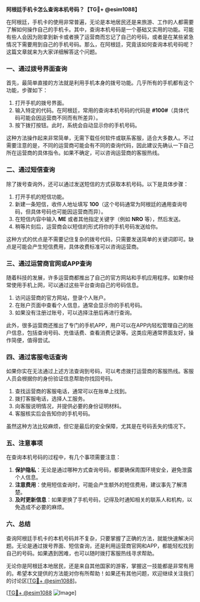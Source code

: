 **阿根廷手机卡怎么查询本机号码？【TG💪+ @esim1088】**

在阿根廷，手机卡的使用非常普遍，无论是本地居民还是来旅游、工作的人都需要了解如何操作自己的手机卡。其中，查询本机号码是一个基础又实用的功能。可能有些人会因为刚拿到新卡或者换了运营商而忘记了自己的号码，或者是在某些紧急情况下需要用到自己的手机号码。那么，在阿根廷，究竟该如何查询本机号码呢？这篇文章就来为大家详细解答这个问题。

### **一、通过拨号界面查询**

首先，最简单直接的方法就是利用手机本身的拨号功能。几乎所有的手机都有这个功能，步骤如下：

1. 打开手机的拨号界面。
2. 输入特定的代码。在阿根廷，常用的查询本机号码的代码是 **#100#**（具体代码可能会因运营商不同而有所差异）。
3. 按下拨打按钮。此时，系统会自动显示你的手机号码。

这种方法操作起来非常简单，无需下载任何软件或联系客服，适合大多数人。不过需要注意的是，不同的运营商可能会有不同的查询代码，因此建议先确认一下自己所在运营商的具体指令。如果不确定，可以咨询运营商的客服热线。

### **二、通过短信查询**

除了拨号查询外，还可以通过发送短信的方式获取本机号码。以下是具体步骤：

1. 打开手机的短信功能。
2. 新建一条短信，收件人地址填写 **100**（这个号码通常为阿根廷的通用查询号码，但具体号码也可能因运营商而异）。
3. 在短信内容中输入 **ME** 或者其他指定关键字（例如 **NRO** 等），然后发送。
4. 稍等片刻后，运营商会以短信的形式将你的手机号码发送给你。

这种方式的优点是不需要记住复杂的拨号代码，只需要发送简单的关键词即可。缺点是可能会产生短信费用，具体收费标准可以咨询运营商。

### **三、通过运营商官网或APP查询**

随着科技的发展，许多运营商都推出了自己的官方网站和手机应用程序。如果你经常使用手机上网，可以通过这些平台查询自己的号码信息。

1. 访问运营商的官方网站，登录个人账户。
2. 在账户页面中查看个人信息，通常会显示你的手机号码。
3. 如果没有注册过账号，可以选择注册后再进行查询。

此外，很多运营商还推出了专门的手机APP，用户可以在APP内轻松管理自己的账户信息，包括查询号码、充值话费、查看消费记录等。这类应用通常界面友好，操作简便，值得尝试。

### **四、通过客服电话查询**

如果你实在无法通过上述方法查询到号码，可以考虑拨打运营商的客服热线。客服人员会根据你的身份验证信息帮助你找回号码。

1. 查找运营商的客服电话，通常可以在账单上找到。
2. 拨打客服电话，选择人工服务。
3. 向客服说明情况，并提供必要的身份证明材料。
4. 客服核实后会告知你的手机号码。

虽然这种方法比较麻烦，但它是最后的安全保障，尤其是在号码丢失的情况下。

### **五、注意事项**

在查询本机号码的过程中，有几个事项需要注意：

1. **保护隐私**：无论是通过哪种方式查询号码，都要确保周围环境安全，避免泄露个人信息。
2. **注意费用**：使用短信查询时，可能会产生额外的短信费用，建议事先了解清楚。
3. **及时更新信息**：如果更换了手机号码，记得及时通知相关的联系人和机构，以免造成不必要的麻烦。

### **六、总结**

查询阿根廷手机卡的本机号码并不复杂，只要掌握了正确的方法，就能快速解决问题。无论是通过拨号界面、短信查询，还是利用运营商官网和APP，都能轻松找到自己的号码。如果遇到困难，也可以随时拨打客服热线寻求帮助。

无论你是阿根廷本地居民，还是来自其他国家的游客，掌握这一技能都是非常有用的。希望本文提供的方法能对你有所帮助！如果还有其他问题，欢迎继续关注我们的讨论区[[TG💪+ @esim1088](https://t.me/s/esim1088)]。

[[TG💪+ @esim1088](https://t.me/s/esim1088) ![Image](https://i.postimg.cc/4NQfJmqS/Snipaste-2025-05-13-00-14-12.png)]